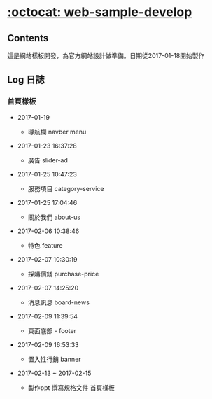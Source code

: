 # [:octocat: web-sample-develop](https://github.com/VisionYi/web-sample-develop)

## Contents
   這是網站樣板開發，為官方網站設計做準備。日期從2017-01-18開始製作

## Log 日誌

### 首頁樣板

+ 2017-01-19 
    - 導航欄 navber menu 

+ 2017-01-23 16:37:28 
    - 廣告 slider-ad 
 
+ 2017-01-25 10:47:23
    - 服務項目 category-service

+ 2017-01-25 17:04:46
    - 關於我們 about-us

+ 2017-02-06 10:38:46
    - 特色 feature

+ 2017-02-07 10:30:19
    - 採購價錢 purchase-price

+ 2017-02-07 14:25:20
    - 消息訊息 board-news

+ 2017-02-09 11:39:54
    - 頁面底部 - footer

+ 2017-02-09 16:53:33
    - 置入性行銷 banner

+ 2017-02-13 ~ 2017-02-15
    - 製作ppt 撰寫規格文件 首頁樣板
    
